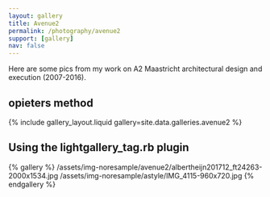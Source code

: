 ```yaml
---
layout: gallery
title: Avenue2
permalink: /photography/avenue2
support: [gallery]
nav: false
---
```


Here are some pics from my work on A2 Maastricht architectural design and execution
(2007-2016).

## opieters method

{% include gallery_layout.liquid gallery=site.data.galleries.avenue2 %}

## Using the lightgallery_tag.rb plugin

{% gallery %}
/assets/img-noresample/avenue2/albertheijn201712_ft24263-2000x1534.jpg
/assets/img-noresample/astyle/IMG_4115-960x720.jpg
{% endgallery %}
